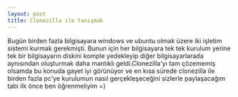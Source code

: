 ```yaml
---
layout: post
title: Clonezilla ile tanışmak
---
```

Bugün birden fazla bilgisayara windows ve ubuntu olmak üzere iki işletim sistemi kurmak gerekmişti.
Bunun için her bilgisayara tek tek kurulum yerine tek bir bilgisayarın diskini komple yedekleyip diğer 
bilgisayarlarada aynısından oluşturmak daha mantıklı geldi.Clonezilla'yı tam çözememiş olsamda bu konuda gayet iyi
görünüyor ve en kısa sürede clonezilla ile birden fazla pc'ye kurulumun nasıl gerçekleşeceğini sizlerle paylaşacağım 
tabi ilk önce ben öğrenmeliyim =)


